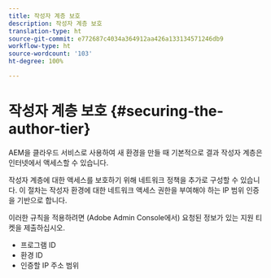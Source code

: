 ```yaml
---
title: 작성자 계층 보호
description: 작성자 계층 보호
translation-type: ht
source-git-commit: e772687c4034a364912aa426a133134571246db9
workflow-type: ht
source-wordcount: '103'
ht-degree: 100%

---
```



# 작성자 계층 보호 {#securing-the-author-tier}

AEM을 클라우드 서비스로 사용하여 새 환경을 만들 때 기본적으로 결과 작성자 계층은 인터넷에서 액세스할 수 있습니다.

작성자 계층에 대한 액세스를 보호하기 위해 네트워크 정책을 추가로 구성할 수 있습니다. 이 절차는 작성자 환경에 대한 네트워크 액세스 권한을 부여해야 하는 IP 범위 인증을 기반으로 합니다.

이러한 규칙을 적용하려면 (Adobe Admin Console에서) 요청된 정보가 있는 지원 티켓을 제출하십시오.
- 프로그램 ID
- 환경 ID
- 인증할 IP 주소 범위